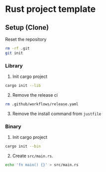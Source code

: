 # Rust project template

## Setup (Clone)

Reset the repository

```bash
rm -rf .git
git init
```

### Library

1) Init cargo project

```bash
cargo init --lib
```

2) Remove the release ci

```bash
rm .github/workflows/release.yaml
```

3) Remove the install command from `justfile`

### Binary

1) Init cargo project

```bash
cargo init --bin
```

2) Create `src/main.rs`.

```bash
echo 'fn main() {}' > src/main.rs
```
